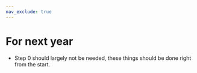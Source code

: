 ```yaml
---
nav_exclude: true
---
```


# For next year

- Step 0 should largely not be needed, these things should be done right from the start.
